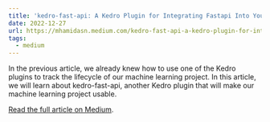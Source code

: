 ```yaml
---
title: 'kedro-fast-api: A Kedro Plugin for Integrating Fastapi Into Your Kedro Project'
date: 2022-12-27
url: https://mhamidasn.medium.com/kedro-fast-api-a-kedro-plugin-for-integrating-fastapi-into-your-kedro-project-4122b87292a6
tags:
  - medium
---
```


In the previous article, we already knew how to use one of the Kedro plugins to track the lifecycle of our machine learning project. In this article, we will learn about kedro-fast-api, another Kedro plugin that will make our machine learning project usable.

[Read the full article on Medium](https://mhamidasn.medium.com/kedro-fast-api-a-kedro-plugin-for-integrating-fastapi-into-your-kedro-project-4122b87292a6).